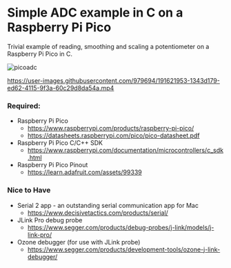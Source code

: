 # Simple ADC example in C on a Raspberry Pi Pico

Trivial example of reading, smoothing and scaling a
potentiometer on a Raspberry Pi Pico in C.

![picoadc](https://user-images.githubusercontent.com/979694/191621874-24dd84ed-1d90-437c-bb3a-bbf783d31f52.jpg)


https://user-images.githubusercontent.com/979694/191621953-1343d179-ed62-4115-9f3a-60c29d8da54a.mp4




### Required:
* Raspberry Pi Pico
    * https://www.raspberrypi.com/products/raspberry-pi-pico/
    * https://datasheets.raspberrypi.com/pico/pico-datasheet.pdf
* Raspberry Pi Pico C/C++ SDK
    * https://www.raspberrypi.com/documentation/microcontrollers/c_sdk.html
* Raspberry Pi Pico Pinout
    * https://learn.adafruit.com/assets/99339

### Nice to Have
* Serial 2 app - an outstanding serial communication app for Mac
    * https://www.decisivetactics.com/products/serial/
* JLink Pro debug probe
    * https://www.segger.com/products/debug-probes/j-link/models/j-link-pro/
* Ozone debugger (for use with JLink probe)
    * https://www.segger.com/products/development-tools/ozone-j-link-debugger/


